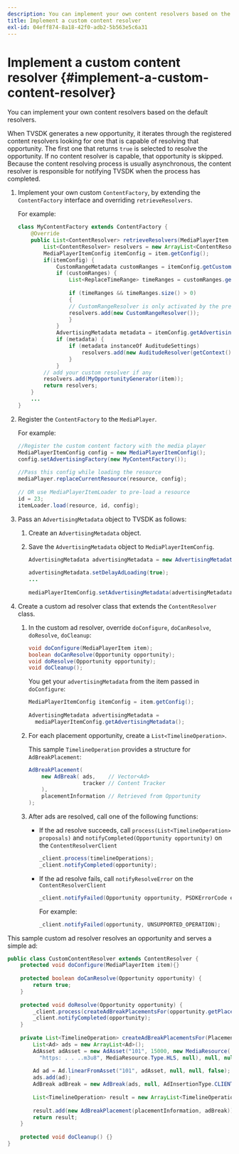 ```yaml
---
description: You can implement your own content resolvers based on the default resolvers.
title: Implement a custom content resolver
exl-id: 04eff874-8a18-42f0-adb2-5b563e5c6a31
---
```

# Implement a custom content resolver {#implement-a-custom-content-resolver}

You can implement your own content resolvers based on the default resolvers.

When TVSDK generates a new opportunity, it iterates through the registered content resolvers looking for one that is capable of resolving that opportunity. The first one that returns `true` is selected to resolve the opportunity. If no content resolver is capable, that opportunity is skipped. Because the content resolving process is usually asynchronous, the content resolver is responsible for notifying TVSDK when the process has completed. 

1. Implement your own custom `ContentFactory`, by extending the `ContentFactory` interface and overriding `retrieveResolvers`.

   For example: 

   ```java
   class MyContentFactory extends ContentFactory { 
       @Override 
       public List<ContentResolver> retrieveResolvers(MediaPlayerItem item) { 
           List<ContentResolver> resolvers = new ArrayList<ContentResolver>(); 
           MediaPlayerItemConfig itemConfig = item.getConfig(); 
           if(itemConfig) { 
               CustomRangeMetadata customRanges = itemConfig.getCustomRangeMetadata(); 
               if (customRanges) { 
                   List<ReplaceTimeRange> timeRanges = customRanges.getTimeRangeList(); 
    
                   if (timeRanges && timeRanges.size() > 0) 
                   { 
                   // CustomRangeResolver is only activated by the presence of CustomRanges in configuration 
                   resolvers.add(new CustomRangeResolver()); 
                   } 
               } 
               AdvertisingMetadata metadata = itemConfig.getAdvertisingMetadata(); 
               if (metadata) { 
                   if (metadata instanceOf AuditudeSettings)  
                       resolvers.add(new AuditudeResolver(getContext());    
                   } 
               } 
           // add your custom resolver if any 
           resolvers.add(MyOpportunityGenerator(item)); 
           return resolvers; 
       } 
       ... 
   } 
   
   ```

1. Register the `ContentFactory` to the `MediaPlayer`.

   For example: 

   ```java
   //Register the custom content factory with the media player 
   MediaPlayerItemConfig config = new MediaPlayerItemConfig(); 
   config.setAdvertisingFactory(new MyContentFactory()); 
    
   //Pass this config while loading the resource 
   mediaPlayer.replaceCurrentResource(resource, config); 
    
   // OR use MediaPlayerItemLoader to pre-load a resource 
   id = 23; 
   itemLoader.load(resource, id, config);
   ```

1. Pass an `AdvertisingMetadata` object to TVSDK as follows:
   1. Create an `AdvertisingMetadata` object.
   1. Save the `AdvertisingMetadata` object to `MediaPlayerItemConfig`.

      ```java   
      AdvertisingMetadata advertisingMetadata = new AdvertisingMetadata(); 
       
      advertisingMetadata.setDelayAdLoading(true); 
      ... 
       
      mediaPlayerItemConfig.setAdvertisingMetadata(advertisingMetadata); 
      
      ```

1. Create a custom ad resolver class that extends the `ContentResolver` class.
   1. In the custom ad resolver, override `doConfigure`, `doCanResolve`, `doResolve`, `doCleanup`:

      ```java   
      void doConfigure(MediaPlayerItem item); 
      boolean doCanResolve(Opportunity opportunity); 
      void doResolve(Opportunity opportunity); 
      void doCleanup();
      ```

      You get your `advertisingMetadata` from the item passed in `doConfigure`:    
   
      ```java   
      MediaPlayerItemConfig itemConfig = item.getConfig(); 
       
      AdvertisingMetadata advertisingMetadata =  
        mediaPlayerItemConfig.getAdvertisingMetadata(); 
      
      ```

   1. For each placement opportunity, create a `List<TimelineOperation>`.
   
      This sample `TimelineOperation` provides a structure for `AdBreakPlacement`:    
   
      ```java   
      AdBreakPlacement( 
          new AdBreak( ads,    // Vector<Ad> 
                       tracker // Content Tracker 
          ), 
          placementInformation // Retrieved from Opportunity 
      ); 
      
      ```

   1. After ads are resolved, call one of the following functions:

       * If the ad resolve succeeds, call `process(List<TimelineOperation> proposals)` and `notifyCompleted(Opportunity opportunity)` on the `ContentResolverClient`        
       
         ```java       
         _client.process(timelineOperations); 
         _client.notifyCompleted(opportunity); 
         
         ```

       * If the ad resolve fails, call `notifyResolveError` on the `ContentResolverClient`        
       
         ```java       
         _client.notifyFailed(Opportunity opportunity, PSDKErrorCode error);
         ```

         For example:        
       
         ```java       
         _client.notifyFailed(opportunity, UNSUPPORTED_OPERATION);
         ```

<!--<a id="example_463B718749504A978F0B887786844C39"></a>-->

This sample custom ad resolver resolves an opportunity and serves a simple ad: 

```java
public class CustomContentResolver extends ContentResolver { 
    protected void doConfigure(MediaPlayerItem item){} 
 
    protected boolean doCanResolve(Opportunity opportunity) {  
        return true;  
    } 
 
    protected void doResolve(Opportunity opportunity) { 
        _client.process(createAdBreakPlacementsFor(opportunity.getPlacement())); 
        _client.notifyCompleted(opportunity); 
    } 
 
    private List<TimelineOperation> createAdBreakPlacementsFor(Placement placementInformation) { 
        List<Ad> ads = new ArrayList<Ad>(); 
        AdAsset adAsset = new AdAsset("101", 15000, new MediaResource( 
          "https: . . ..m3u8", MediaResource.Type.HLS, null), null, null); 
 
        Ad ad = Ad.linearFromAsset("101", adAsset, null, null, false); 
        ads.add(ad); 
        AdBreak adBreak = new AdBreak(ads, null, AdInsertionType.CLIENT_INSERTED); 
 
        List<TimelineOperation> result = new ArrayList<TimelineOperation>(); 
 
        result.add(new AdBreakPlacement(placementInformation, adBreak)); 
        return result; 
    } 
 
    protected void doCleanup() {} 
} 

```

